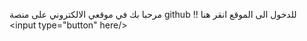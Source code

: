 مرحبا بك في موقعي الالكتروني على منصة github !!
للدخول الى الموقع انقر <a herf="https://xfya0.github.io/Mywebsite/index.html">هنا</a>
<input type="button" <a herf="google.com">here</a>/>
